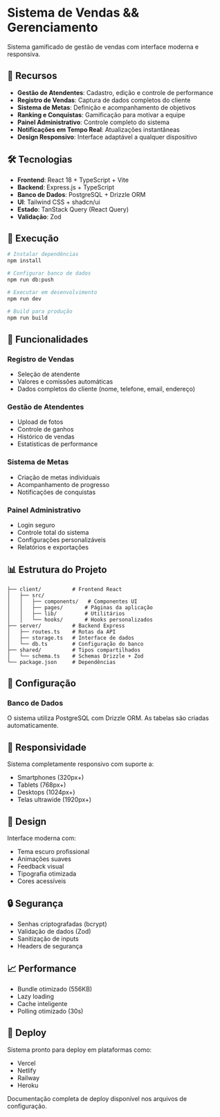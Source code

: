 # Sistema de Vendas && Gerenciamento

Sistema gamificado de gestão de vendas com interface moderna e responsiva.

## 🚀 Recursos

- **Gestão de Atendentes**: Cadastro, edição e controle de performance
- **Registro de Vendas**: Captura de dados completos do cliente
- **Sistema de Metas**: Definição e acompanhamento de objetivos
- **Ranking e Conquistas**: Gamificação para motivar a equipe
- **Painel Administrativo**: Controle completo do sistema
- **Notificações em Tempo Real**: Atualizações instantâneas
- **Design Responsivo**: Interface adaptável a qualquer dispositivo

## 🛠️ Tecnologias

- **Frontend**: React 18 + TypeScript + Vite
- **Backend**: Express.js + TypeScript
- **Banco de Dados**: PostgreSQL + Drizzle ORM
- **UI**: Tailwind CSS + shadcn/ui
- **Estado**: TanStack Query (React Query)
- **Validação**: Zod

## 🏃 Execução

```bash
# Instalar dependências
npm install

# Configurar banco de dados
npm run db:push

# Executar em desenvolvimento
npm run dev

# Build para produção
npm run build
```

## 🎯 Funcionalidades

### Registro de Vendas
- Seleção de atendente
- Valores e comissões automáticas
- Dados completos do cliente (nome, telefone, email, endereço)

### Gestão de Atendentes
- Upload de fotos
- Controle de ganhos
- Histórico de vendas
- Estatísticas de performance

### Sistema de Metas
- Criação de metas individuais
- Acompanhamento de progresso
- Notificações de conquistas

### Painel Administrativo
- Login seguro 
- Controle total do sistema
- Configurações personalizáveis
- Relatórios e exportações

## 📊 Estrutura do Projeto

```
├── client/          # Frontend React
│   ├── src/
│   │   ├── components/   # Componentes UI
│   │   ├── pages/       # Páginas da aplicação
│   │   ├── lib/         # Utilitários
│   │   └── hooks/       # Hooks personalizados
├── server/          # Backend Express
│   ├── routes.ts    # Rotas da API
│   ├── storage.ts   # Interface de dados
│   └── db.ts        # Configuração do banco
├── shared/          # Tipos compartilhados
│   └── schema.ts    # Schemas Drizzle + Zod
└── package.json     # Dependências
```

## 🔧 Configuração

### Banco de Dados
O sistema utiliza PostgreSQL com Drizzle ORM. As tabelas são criadas automaticamente.

## 📱 Responsividade

Sistema completamente responsivo com suporte a:
- Smartphones (320px+)
- Tablets (768px+)
- Desktops (1024px+)
- Telas ultrawide (1920px+)

## 🎨 Design

Interface moderna com:
- Tema escuro profissional
- Animações suaves
- Feedback visual
- Tipografia otimizada
- Cores acessíveis

## 🔒 Segurança

- Senhas criptografadas (bcrypt)
- Validação de dados (Zod)
- Sanitização de inputs
- Headers de segurança

## 📈 Performance

- Bundle otimizado (556KB)
- Lazy loading
- Cache inteligente
- Polling otimizado (30s)

## 🚀 Deploy

Sistema pronto para deploy em plataformas como:
- Vercel
- Netlify
- Railway
- Heroku

Documentação completa de deploy disponível nos arquivos de configuração.

